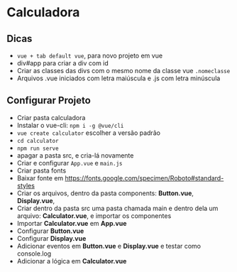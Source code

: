 # Calculadora

## Dicas
- `vue + tab default vue`, para novo projeto em vue
- div#app para criar a div com id
- Criar as classes das divs com o mesmo nome da classe vue `.nomeclasse`
- Arquivos .vue iniciados com letra maiúscula e .js com letra minúscula

## Configurar Projeto
- Criar pasta calculadora
- Instalar o vue-cli: `npm i -g @vue/cli`
- `vue create calculator` escolher a versão padrão
- `cd calculator`
- `npm run serve`
- apagar a pasta src, e cria-lá novamente
- Criar e configurar `App.vue` e `main.js`
- Criar pasta fonts
- Baixar fonte em https://fonts.google.com/specimen/Roboto#standard-styles
- Criar os arquivos, dentro da pasta components: **Button.vue**, **Display.vue**, 
- Criar dentro da pasta src uma pasta chamada main e dentro dela um arquivo: **Calculator.vue**, e importar os componentes
- Importar  **Calculator.vue** em  **App.vue**
- Configurar **Button.vue**
- Configurar **Display.vue**
- Adicionar eventos em **Button.vue** e **Display.vue** e testar como console.log
- Adicionar a lógica em **Calculator.vue**


